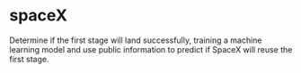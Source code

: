 # spaceX
Determine if the first stage will land successfully, training a machine learning model and use public information to predict if SpaceX will reuse the first stage.
